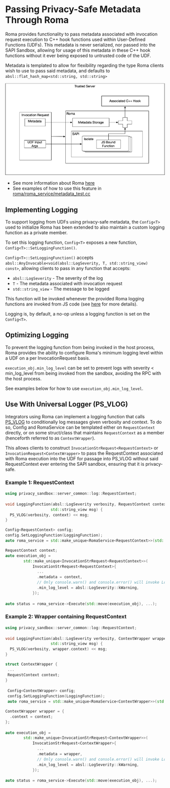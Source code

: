# Passing Privacy-Safe Metadata Through Roma

Roma provides functionality to pass metadata associated with invocation request execution to C++
hook functions used within User-Defined Functions (UDFs). This metadata is never serialized, nor
passed into the SAPI Sandbox, allowing for usage of this metadata in these C++ hook functions
without it ever being exposed to untrusted code of the UDF.

Metadata is templated to allow for flexibility regarding the type Roma clients wish to use to pass
said metadata, and defaults to `absl::flat_hash_map<std::string, std::string>`

![Metadata Flow](images/metadata_flow.png)

-   See more information about Roma [here](README.md)
-   See examples of how to use this feature in
    [roma/roma_service/metadata_test.cc](/src/roma/roma_service/metadata_test.cc)

## Implementing Logging

To support logging from UDFs using privacy-safe metadata, the `Config<T>` used to initialize Roma
has been extended to also maintain a custom logging function as a private member.

To set this logging function, `Config<T>` exposes a new function, `Config<T>::SetLoggingFunction()`.

`Config<T>::SetLoggingFunction()` accepts
`absl::AnyInvocable<void(absl::LogSeverity, T, std::string_view) const>`, allowing clients to pass
in any function that accepts:

-   `absl::LogSeverity` - The severity of the log
-   `T` - The metadata associated with invocation request
-   `std::string_view` - The message to be logged

This function will be invoked whenever the provided Roma logging functions are invoked from JS code
(see [here](logging.md) for more details).

Logging is, by default, a no-op unless a logging function is set on the `Config<T>`.

## Optimizing Logging

To prevent the logging function from being invoked in the host process, Roma provides the ability to
configure Roma's minimum logging level within a UDF on a per InvocationRequest basis.

`execution_obj.min_log_level` can be set to prevent logs with severity < min_log_level from being
invoked from the sandbox, avoiding the RPC with the host process.

See examples below for how to use `execution_obj.min_log_level`.

## Use With Universal Logger (PS_VLOG)

Integrators using Roma can implement a logging function that calls
[PS_VLOG](/src/logger/request_context_logger.h) to conditionally log messages given verbosity and
context. To do so, Config and RomaService can be templated either on `RequestContext` directly, or
on some struct/class that maintains `RequestContext` as a member (henceforth referred to as
`ContextWrapper`).

This allows clients to construct `InvocationStrRequest<RequestContext>` or
`InvocationRequest<ContextWrapper>` to pass the RequestContext associated with Roma execution into
the UDF for passage into PS_VLOG without said RequestContext ever entering the SAPI sandbox,
ensuring that it is privacy-safe.

### Example 1: RequestContext

```cpp
using privacy_sandbox::server_common::log::RequestContext;

void LoggingFunction(absl::LogSeverity verbosity, RequestContext context,
                    std::string_view msg) {
  PS_VLOG(verbosity, context) << msg;
}
```

```cpp
Config<RequestContext> config;
config.SetLoggingFunction(LoggingFunction);
auto roma_service = std::make_unique<RomaService<RequestContext>>(std::move(config));
```

```cpp
RequestContext context;
auto execution_obj =
        std::make_unique<InvocationStrRequest<RequestContext>>(
            InvocationStrRequest<RequestContext>{
              ...
              .metadata = context,
              // Only console.warn() and console.error() will invoke LoggingFunction
              .min_log_level = absl::LogSeverity::kWarning,
            });

auto status = roma_service->Execute(std::move(execution_obj), ...);
```

### Example 2: Wrapper containing RequestContext

```cpp
using privacy_sandbox::server_common::log::RequestContext;

void LoggingFunction(absl::LogSeverity verbosity, ContextWrapper wrapper,
                    std::string_view msg) {
  PS_VLOG(verbosity, wrapper.context) << msg;
}
```

```cpp
struct ContextWrapper {
 ...
 RequestContext context;
}

 Config<ContextWrapper> config;
 config.SetLoggingFunction(LoggingFunction);
 auto roma_service = std::make_unique<RomaService<ContextWrapper>>(std::move(config));
```

```cpp
ContextWrapper wrapper = {
  .context = context;
};

auto execution_obj =
        std::make_unique<InvocationStrRequest<ContextWrapper>>(
            InvocationStrRequest<ContextWrapper>{
              ...
              .metadata = wrapper,
              // Only console.warn() and console.error() will invoke LoggingFunction
              .min_log_level = absl::LogSeverity::kWarning,
            });

auto status = roma_service->Execute(std::move(execution_obj), ...);
```
